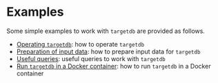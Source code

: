 # Examples

Some simple examples to work with `targetdb` are provided as follows.

- [Operating `targetdb`](operation.md): how to operate `targetdb`
- [Preparation of input data](preparation.md): how to prepare input data for `targetdb`
- [Useful queries](queries.md): useful queries to work with `targetdb`
- [Run `targetdb` in a Docker container](docker.md): how to run `targetdb` in a Docker container
